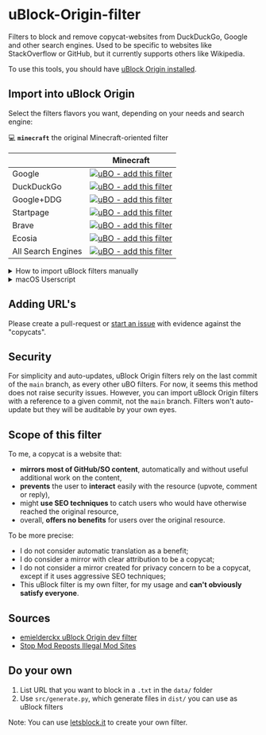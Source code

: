 # uBlock-Origin-filter
Filters to block and remove copycat-websites from DuckDuckGo, Google and other search engines. Used to be specific to websites like StackOverflow or GitHub, but it currently supports others like Wikipedia.

To use this tools, you should have [uBlock Origin installed](https://github.com/gorhill/uBlock).

## Import into uBlock Origin

Select the filters flavors you want, depending on your needs and search engine:

💻 **`minecraft`** the original Minecraft-oriented filter

|          |                                                                                                                                                                                              Minecraft                                                                                                                                                                                              |
|-------------------|:---------------------------------------------------------------------------------------------------------------------------------------------------------------------------------------------------------------------------------------------------------------------------------------------------------------------------------------------------------------------------------------------------:|
| Google            |                 [![uBO - add this filter](https://img.shields.io/static/v1?label=uBO&message=add%20this%20filter&color=de3f32&style=flat&logo=uBlock%20Origin)](https://subscribe.adblockplus.org/?location=https%3A%2F%2Fraw.githubusercontent.com%2Femielderckx%2FuBlock-Origin-filter%2Fmain%2Fdist%2Fgoogle%2Fglobal.txt&title=uBlock-Origin-filter%20-%20Google%20-%20Global)                  |                
| DuckDuckGo        |          [![uBO - add this filter](https://img.shields.io/static/v1?label=uBO&message=add%20this%20filter&color=fdd20a&style=flat&logo=uBlock%20Origin)](https://subscribe.adblockplus.org/?location=https%3A%2F%2Fraw.githubusercontent.com%2Femielderckx%2FuBlock-Origin-filter%2Fmain%2Fdist%2Fduckduckgo%2Fminecraft.txt&title=uBlock-Origin-filter%20-%20DuckDuckGo%20-%20Minecraft)           |
| Google+DDG        |      [![uBO - add this filter](https://img.shields.io/static/v1?label=uBO&message=add%20this%20filter&color=9b59b6&style=flat&logo=uBlock%20Origin)](https://subscribe.adblockplus.org/?location=https%3A%2F%2Fraw.githubusercontent.com%2Femielderckx%2FuBlock-Origin-filter%2Fmain%2Fdist%2Fgoogle_duckduckgo%2Fminecraft.txt&title=uBlock-Origin-filter%20-%20Google%2BDDG%20-%20Minecraft)      |
| Startpage         |           [![uBO - add this filter](https://img.shields.io/static/v1?label=uBO&message=add%20this%20filter&color=5b7bca&style=flat&logo=uBlock%20Origin)](https://subscribe.adblockplus.org/?location=https%3A%2F%2Fraw.githubusercontent.com%2Femielderckx%2FuBlock-Origin-filter%2Fmain%2Fdist%2Fstartpage%2Fminecraft.txt&title=uBlock-Origin-filter%20-%20Startpage%20-%20Minecraft)            |
| Brave             |               [![uBO - add this filter](https://img.shields.io/static/v1?label=uBO&message=add%20this%20filter&color=f25100&style=flat&logo=uBlock%20Origin)](https://subscribe.adblockplus.org/?location=https%3A%2F%2Fraw.githubusercontent.com%2Femielderckx%2FuBlock-Origin-filter%2Fmain%2Fdist%2Fbrave%2Fminecraft.txt&title=uBlock-Origin-filter%20-%20Brave%20-%20Minecraft)                |
| Ecosia            |              [![uBO - add this filter](https://img.shields.io/static/v1?label=uBO&message=add%20this%20filter&color=36acb8&style=flat&logo=uBlock%20Origin)](https://subscribe.adblockplus.org/?location=https%3A%2F%2Fraw.githubusercontent.com%2Femielderckx%2FuBlock-Origin-filter%2Fmain%2Fdist%2Fecosia%2Fminecraft.txt&title=uBlock-Origin-filter%20-%20Ecosia%20-%20Minecraft)               |
| All Search Engines | [![uBO - add this filter](https://img.shields.io/static/v1?label=uBO&message=add%20this%20filter&color=ffffff&style=flat&logo=uBlock%20Origin)](https://subscribe.adblockplus.org/?location=https%3A%2F%2Fraw.githubusercontent.com%2Femielderckx%2FuBlock-Origin-filter%2Fmain%2Fdist%2Fall_search_engines%2Fminecraft.txt&title=uBlock-Originfilter%20-%20All%20Search%20Engines%20-%20Minecraft) |


<details>
  <summary>How to import uBlock filters manually</summary>

### Manually import filters

  1. Open uBlock Origin settings
  2. Under the "Filter lists" tab, scroll to the bottom where it says “Custom” and click the “Import” checkbox to reveal the custom URL textbox
  3. Append the URL `https://raw.githubusercontent.com/emielderckx/uBlock-Origin-filter/main/dist/google_duckduckgo/all.txt` in the textbox
  4. Press `Apply Changes` in the upper left

  Note: In `dist/`, you can find filters for other search engines (Google, DuckDuckGo, Startpage or Brave). You can use and combine these filters by using the raw URL of `dist/` files.
</details>

<details>
  <summary>macOS Userscript</summary>

### macOS Userscript

For macOS users, this project also provide some Userscripts for Google+DuckDuckGo in `dist/userscript/google_duckduckgo/`

</details>

## Adding URL's

Please create a pull-request or [start an issue](https://github.com/emielderckx/uBlock-Origin-filter/issues/new?assignees=&labels=block-request&template=request-to-add-a-website-to-the-filter.md&title=Request%3A+add+COPYCAT_URL+to+the+filter) with evidence against the "copycats".

## Security

For simplicity and auto-updates, uBlock Origin filters rely on the last commit of the `main` branch, as every other uBO filters. For now, it seems this method does not raise security issues. However, you can import uBlock Origin filters with a reference to a given commit, not the `main` branch. Filters won't auto-update but they will be auditable by your own eyes.

## Scope of this filter

To me, a copycat is a website that:
- **mirrors most of GitHub/SO content**, automatically and without useful additional work on the content,
- **prevents** the user to **interact** easily with the resource (upvote, comment or reply),
- might **use SEO techniques** to catch users who would have otherwise reached the original resource,
- overall, **offers no benefits** for users over the original resource.

To be more precise:
- I do not consider automatic translation as a benefit;
- I do consider a mirror with clear attribution to be a copycat;
- I do not consider a mirror created for privacy concern to be a copycat, except if it uses aggressive SEO techniques;
- This uBlock filter is my own filter, for my usage and **can't obviously satisfy everyone**.

## Sources

* [emielderckx uBlock Origin dev filter](https://github.com/emielderckx/uBlock-Origin-dev-filter)
* [Stop Mod Reposts Illegal Mod Sites](https://github.com/StopModReposts/Illegal-Mod-Sites)

## Do your own

1. List URL that you want to block in a `.txt` in the `data/` folder
2. Use `src/generate.py`, which generate files in `dist/` you can use as uBlock filters

Note: You can use [letsblock.it](https://letsblock.it/filters/search-results) to create your own filter.
